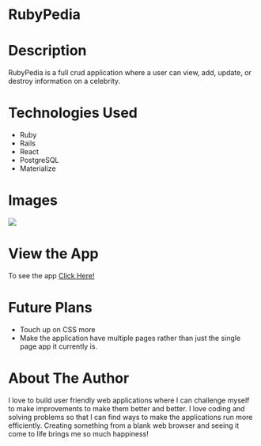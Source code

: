# RubyPedia


# Description
RubyPedia is a full crud application where a user can view, add, update, or destroy information on a celebrity.

# Technologies Used

* Ruby
* Rails
* React
* PostgreSQL
* Materialize



# Images
<img src="https://user-images.githubusercontent.com/110005039/198841790-a463d85b-c30a-4d1f-a17b-bfc52d8c28a8.png">


# View the App
To see the app <a href="https://hospytal.herokuapp.com/">Click Here!<a>

# Future Plans
* Touch up on CSS more
* Make the application have multiple pages rather than just the single page app it currently is. 

# About The Author
I love to build user friendly web applications where I can challenge myself to make improvements to make them better and better. I love coding and solving problems so that I can find ways to make the applications run more efficiently. Creating something from a blank web browser and seeing it come to life brings me so much happiness! 
